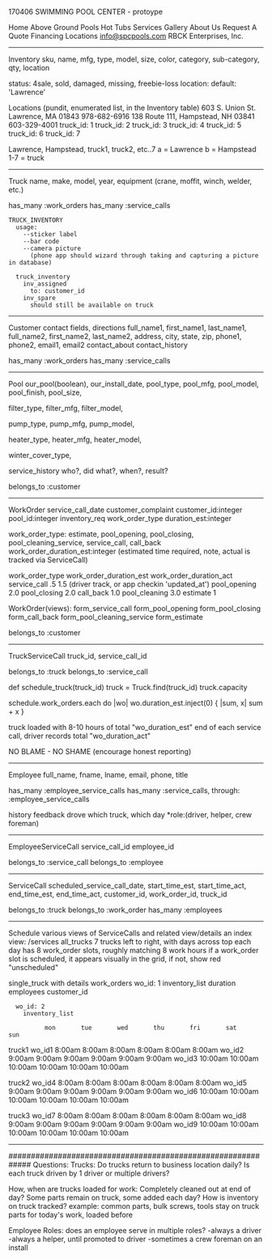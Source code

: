 170406
SWIMMING POOL CENTER - protoype

Home  Above Ground Pools  Hot Tubs  Services  Gallery  About Us  Request A Quote  Financing  Locations
info@spcpools.com
RBCK Enterprises, Inc.
 
--------------------------------------------------------   
Inventory
  sku, name, mfg, type, model, size, color, category, sub-category, qty, location

  status: 4sale, sold, damaged, missing, freebie-loss
  location: default: 'Lawrence'

Locations  (pundit, enumerated list, in the Inventory table)
  603 S. Union St.  Lawrence,   MA 01843  978-682-6916
  138 Route 111,    Hampstead,  NH 03841  603-329-4001
  truck_id: 1
  truck_id: 2
  truck_id: 3
  truck_id: 4
  truck_id: 5
  truck_id: 6
  truck_id: 7

  Lawrence, Hampstead, truck1, truck2, etc..7
  a = Lawrence
  b = Hampstead
  1-7 = truck

-------------------------------------------------------- 
Truck 
  name, make, model, year, equipment (crane, moffit, winch, welder, etc.)

  has_many :work_orders
  has_many :service_calls
  

    TRUCK_INVENTORY
      usage:
        --sticker label 
        --bar code
        --camera picture
          (phone app should wizard through taking and capturing a picture in database)

      truck_inventory
        inv_assigned 
          to: customer_id
        inv_spare
          should still be available on truck
 
--------------------------------------------------------

Customer
  contact fields, directions
  full_name1, first_name1, last_name1, 
  full_name2, first_name2, last_name2, 
  address, city, state, zip, phone1, phone2, email1, email2
  contact_about
  contact_history
  
  has_many :work_orders
  has_many :service_calls

--------------------------------------------------------
Pool
  our_pool(boolean),
    our_install_date,
  pool_type,
  pool_mfg,
  pool_model,
  pool_finish,
  pool_size,

  filter_type,
  filter_mfg,
  filter_model,

  pump_type,
  pump_mfg,
  pump_model,

  heater_type,
  heater_mfg,
  heater_model,
  
  winter_cover_type,

  service_history
    who?, did what?, when?, result?
 
  belongs_to :customer


--------------------------------------------------------
WorkOrder
service_call_date customer_complaint customer_id:integer pool_id:integer inventory_req work_order_type duration_est:integer
  

  work_order_type: estimate, pool_opening, pool_closing, pool_cleaning_service, service_call, call_back 
  work_order_duration_est:integer (estimated time required, note, actual is tracked via ServiceCall)

  work_order_type          work_order_duration_est    work_order_duration_act
  service_call            .5                          1.5 (driver track, or app checkin 'updated_at')
  pool_opening            2.0
  pool_closing            2.0
  call_back               1.0
  pool_cleaning           3.0
  estimate                1

WorkOrder(views):
  form_service_call
  form_pool_opening
  form_pool_closing
  form_call_back
  form_pool_cleaning_service
  form_estimate
 
  belongs_to :customer

--------------------------------------------------------
TruckServiceCall
 truck_id, service_call_id
  
 belongs_to :truck
 belongs_to :service_call
 
def schedule_truck(truck_id)
  truck = Truck.find(truck_id)
  truck.capacity

  schedule.work_orders.each do |wo|
  wo.duration_est.inject(0) { |sum, x| sum + x }


  truck loaded with 8-10 hours of total "wo_duration_est"
  end of each service call, driver records total "wo_duration_act"

  NO BLAME - NO SHAME (encourage honest reporting)

--------------------------------------------------------
Employee
  full_name, fname, lname, email, phone, title

  has_many :employee_service_calls
  has_many :service_calls, through: :employee_service_calls

  history
    feedback
    drove which truck, which day
    *role:(driver, helper, crew foreman)

--------------------------------------------------------
EmployeeServiceCall
  service_call_id
  employee_id

  belongs_to :service_call
  belongs_to :employee

--------------------------------------------------------
ServiceCall
  scheduled_service_call_date, 
  start_time_est, 
  start_time_act, 
  end_time_est, 
  end_time_act,
  customer_id,
  work_order_id, 
  truck_id

  belongs_to :truck
  belongs_to :work_order
  has_many :employees

--------------------------------------------------------
Schedule
  various views of ServiceCalls and related view/details
  an index view: /services
  all_trucks
    7 trucks left to right, with days across top
    each day has 8 work_order slots, roughly matching 8 work hours
    if a work_order slot is scheduled, it appears visually in the grid, if not, show red "unscheduled"

  single_truck with details 
    work_orders
      wo_id: 1
        inventory_list
        duration
        employees
        customer_id

      wo_id: 2
        inventory_list

              mon       tue       wed       thu       fri       sat       sun
  truck1
    wo_id1    8:00am    8:00am    8:00am    8:00am    8:00am    8:00am
    wo_id2    9:00am    9:00am    9:00am    9:00am    9:00am    9:00am
    wo_id3    10:00am   10:00am   10:00am   10:00am   10:00am   10:00am
   
  truck2
    wo_id4    8:00am    8:00am    8:00am    8:00am    8:00am    8:00am
    wo_id5    9:00am    9:00am    9:00am    9:00am    9:00am    9:00am
    wo_id6    10:00am   10:00am   10:00am   10:00am   10:00am   10:00am

  truck3
    wo_id7    8:00am    8:00am    8:00am    8:00am    8:00am    8:00am
    wo_id8    9:00am    9:00am    9:00am    9:00am    9:00am    9:00am
    wo_id9    10:00am   10:00am   10:00am   10:00am   10:00am   10:00am

--------------------------------------------------------
 

#############################################################
Questions:
  Trucks:
    Do trucks return to business location daily?
    Is each truck driven by 1 driver or multiple drivers?
  
  How, when are trucks loaded for work:
    Completely cleaned out at end of day?
    Some parts remain on truck, some added each day?
    How is inventory on truck tracked?
      example: common parts, bulk screws, tools stay on truck
               parts for today's work, loaded before 

  Employee
    Roles: does an employee serve in multiple roles?
      -always a driver
      -always a helper, until promoted to driver
      -sometimes a crew foreman on an install









